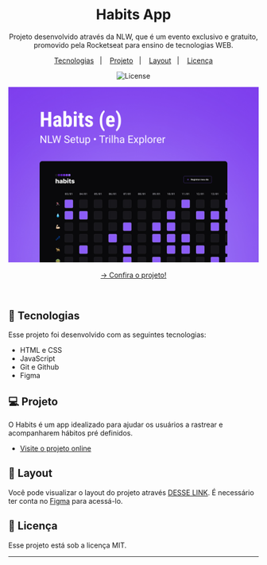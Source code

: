 <h1 align="center"> Habits App </h1>

<p align="center">
Projeto desenvolvido através da NLW, que é um evento exclusivo e gratuito, promovido pela Rocketseat para ensino de tecnologias WEB. <br/>
</p>

<p align="center">
  <a href="#-tecnologias">Tecnologias</a>&nbsp;&nbsp;&nbsp;|&nbsp;&nbsp;&nbsp;
  <a href="#-projeto">Projeto</a>&nbsp;&nbsp;&nbsp;|&nbsp;&nbsp;&nbsp;
  <a href="#-layout">Layout</a>&nbsp;&nbsp;&nbsp;|&nbsp;&nbsp;&nbsp;
  <a href="#-licença">Licença</a>
</p>

<p align="center">
  <img alt="License" src="https://img.shields.io/static/v1?label=license&message=MIT&color=49AA26&labelColor=000000">
</p>

<p align="center">
  <img alt="License" src=".github/Cover.jpg">
</p>

<p align="center">
  <a href="https://RafaelR4mos.github.io/nlw_habits_app" target="_blank">→ Confira o projeto!</a>
</p>

<br>

## 🚀 Tecnologias

Esse projeto foi desenvolvido com as seguintes tecnologias:

- HTML e CSS
- JavaScript
- Git e Github
- Figma

## 💻 Projeto

O Habits é um app idealizado para ajudar os usuários a rastrear e acompanharem hábitos pré definidos.

- [Visite o projeto online](https://RafaelR4mos.github.io/nlw_habits_app)

## 🔖 Layout

Você pode visualizar o layout do projeto através [DESSE LINK](https://www.figma.com/community/file/1195327109778210238). É necessário ter conta no [Figma](https://figma.com) para acessá-lo.

## 🔘 Licença

Esse projeto está sob a licença MIT.

---
